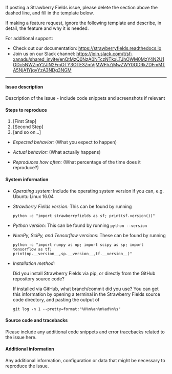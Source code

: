 If posting a Strawberry Fields issue, please delete the section above the dashed line, and fill in the template below.

If making a feature request, ignore the following template and describe, in detail, the feature and why it is needed.

For additional support:
* Check out our documentation: https://strawberryfields.readthedocs.io
* Join us on our Slack channel: https://join.slack.com/t/sf-xanadu/shared_invite/enQtMzQ0NzA0NTczNTkxLTJhOWM0MzY4N2U1ODc5NWZmY2JlN2FmOTY3OTE3ZmVjMWFhZjMwZWY0ODRkZDFmMTA5NjA1YjgyYzA3NDg3NGM

-----------------------------------------------------------------------------------------------------------------------

#### Issue description

Description of the issue - include code snippets and screenshots if relevant


#### Steps to reproduce

1. [First Step]
2. [Second Step]
3. [and so on...]

* *Expected behavior:* (What you expect to happen)

* *Actual behavior:* (What actually happens)

* *Reproduces how often:* (What percentage of the time does it reproduce?)


#### System information

* *Operating system:*
  Include the operating system version if you can, e.g. Ubuntu Linux 16.04


* *Strawberry Fields version:*
  This can be found by running
  ```
  python -c "import strawberryfields as sf; print(sf.version())"
  ```

* *Python version:*
  This can be found by running `python --version`
 

* *NumPy, SciPy, and Tensorflow versions:*
  These can be found by running
  ```
  python -c "import numpy as np; import scipy as sp; import tensorflow as tf; print(np.__version__,sp.__version__,tf.__version__)"
  ```

* *Installation method:*

  Did you install Strawberry Fields via pip, or directly from the GitHub repository source code?
  
  If installed via GitHub, what branch/commit did you use? You can get this information by opening a terminal in the
  Strawberry Fields source code directory, and pasting the output of
  ```
  git log -n 1 --pretty=format:"%H%n%an%n%ad%n%s"
  ```


#### Source code and tracebacks

Please include any additional code snippets and error tracebacks related to the issue here.


#### Additional information

Any additional information, configuration or data that might be necessary to reproduce the issue.
